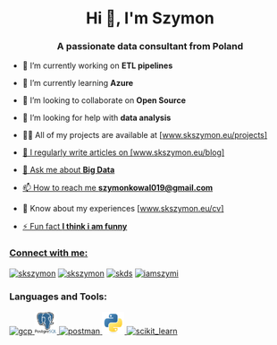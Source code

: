 <h1 align="center">Hi 👋, I'm Szymon</h1>
<h3 align="center">A passionate data consultant from Poland</h3>


- 🔭 I’m currently working on **ETL pipelines**

- 🌱 I’m currently learning **Azure**

- 👯 I’m looking to collaborate on **Open Source**

- 🤝 I’m looking for help with **data analysis**

- 👨‍💻 All of my projects are available at [www.skszymon.eu/projects]<a href="www.skszymon.eu/projects" target="blank">

- 📝 I regularly write articles on [www.skszymon.eu/blog]<a href="www.skszymon.eu/blog" target="blank">

- 💬 Ask me about **Big Data**

- 📫 How to reach me **szymonkowal019@gmail.com**

- 📄 Know about my experiences [www.skszymon.eu/cv]<a href="www.skszymon.eu/cv" target="blank">

- ⚡ Fun fact **I think i am funny**

<h3 align="left">Connect with me:</h3>
<p align="left">
<a href="https://twitter.com/skszymon" target="blank"><img align="center" src="https://raw.githubusercontent.com/rahuldkjain/github-profile-readme-generator/master/src/images/icons/Social/twitter.svg" alt="skszymon" height="30" width="40" /></a>
<a href="https://linkedin.com/in/skszymon" target="blank"><img align="center" src="https://raw.githubusercontent.com/rahuldkjain/github-profile-readme-generator/master/src/images/icons/Social/linked-in-alt.svg" alt="skszymon" height="30" width="40" /></a>
<a href="https://fb.com/skds" target="blank"><img align="center" src="https://raw.githubusercontent.com/rahuldkjain/github-profile-readme-generator/master/src/images/icons/Social/facebook.svg" alt="skds" height="30" width="40" /></a>
<a href="https://instagram.com/iamszymi" target="blank"><img align="center" src="https://raw.githubusercontent.com/rahuldkjain/github-profile-readme-generator/master/src/images/icons/Social/instagram.svg" alt="iamszymi" height="30" width="40" /></a>
</p>

<h3 align="left">Languages and Tools:</h3>
<p align="left"> <a href="https://cloud.google.com" target="_blank" rel="noreferrer"> <img src="https://www.vectorlogo.zone/logos/google_cloud/google_cloud-icon.svg" alt="gcp" width="40" height="40"/> </a> <a href="https://www.postgresql.org" target="_blank" rel="noreferrer"> <img src="https://raw.githubusercontent.com/devicons/devicon/master/icons/postgresql/postgresql-original-wordmark.svg" alt="postgresql" width="40" height="40"/> </a> <a href="https://postman.com" target="_blank" rel="noreferrer"> <img src="https://www.vectorlogo.zone/logos/getpostman/getpostman-icon.svg" alt="postman" width="40" height="40"/> </a> <a href="https://www.python.org" target="_blank" rel="noreferrer"> <img src="https://raw.githubusercontent.com/devicons/devicon/master/icons/python/python-original.svg" alt="python" width="40" height="40"/> </a> <a href="https://scikit-learn.org/" target="_blank" rel="noreferrer"> <img src="https://upload.wikimedia.org/wikipedia/commons/0/05/Scikit_learn_logo_small.svg" alt="scikit_learn" width="40" height="40"/> </a> </p>

